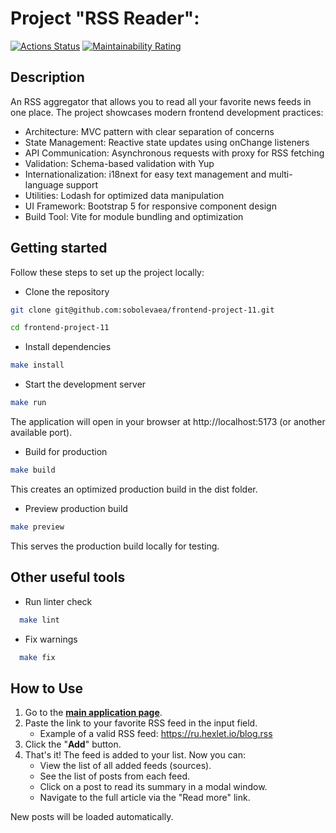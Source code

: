 # Project "RSS Reader":
[![Actions Status](https://github.com/sobolevaea/frontend-project-11/actions/workflows/hexlet-check.yml/badge.svg)](https://github.com/sobolevaea/frontend-project-11/actions)
[![Maintainability Rating](https://sonarcloud.io/api/project_badges/measure?project=sobolevaea_frontend-project-11&metric=sqale_rating)](https://sonarcloud.io/summary/new_code?id=sobolevaea_frontend-project-11)

## Description
An RSS aggregator that allows you to read all your favorite news feeds in one place.
The project showcases modern frontend development practices:
- Architecture: MVC pattern with clear separation of concerns
- State Management: Reactive state updates using onChange listeners
- API Communication: Asynchronous requests with proxy for RSS fetching
- Validation: Schema-based validation with Yup
- Internationalization: i18next for easy text management and multi-language support
- Utilities: Lodash for optimized data manipulation
- UI Framework: Bootstrap 5 for responsive component design
- Build Tool: Vite for module bundling and optimization

## Getting started

Follow these steps to set up the project locally:

- Clone the repository

```bash
git clone git@github.com:sobolevaea/frontend-project-11.git
```
```bash
cd frontend-project-11
```

- Install dependencies

```bash
make install
```

- Start the development server

```bash
make run
```
The application will open in your browser at http://localhost:5173 (or another available port).

- Build for production

```bash
make build
```
This creates an optimized production build in the dist folder.

- Preview production build

```bash
make preview
```
This serves the production build locally for testing.

## Other useful tools

- Run linter check

```bash
  make lint
```

- Fix warnings

```bash
  make fix
```

## How to Use
1. Go to the [**main application page**](https://frontend-project-11-rss-six.vercel.app/).
2. Paste the link to your favorite RSS feed in the input field.
   - Example of a valid RSS feed: https://ru.hexlet.io/blog.rss
3. Click the "**Add**" button.
4. That's it! The feed is added to your list. Now you can:
    - View the list of all added feeds (sources).
    - See the list of posts from each feed.
    - Click on a post to read its summary in a modal window.
    - Navigate to the full article via the "Read more" link.

New posts will be loaded automatically.